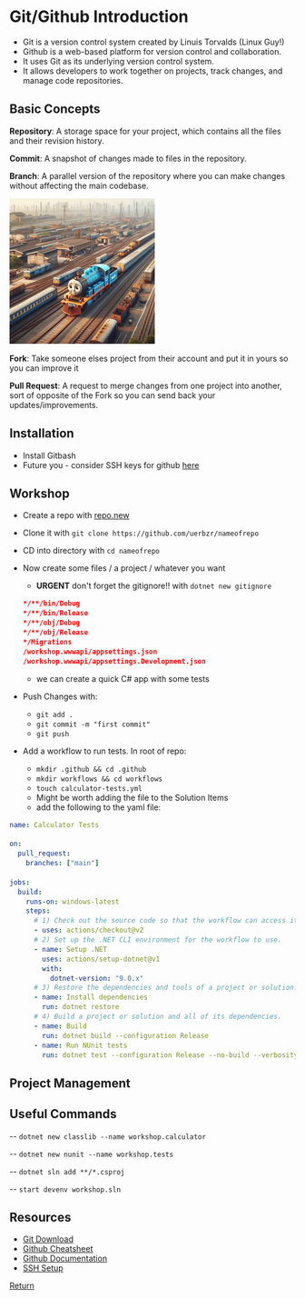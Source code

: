 # Git/Github Introduction

- Git is a version control system created by Linuis Torvalds (Linux Guy!)
- Github is a web-based platform for version control and collaboration.
- It uses Git as its underlying version control system.
- It allows developers to work together on projects, track changes, and manage code repositories.

## Basic Concepts

**Repository**: A storage space for your project, which contains all the files and their revision history.

**Commit**: A snapshot of changes made to files in the repository.

**Branch**: A parallel version of the repository where you can make changes without
affecting the main codebase.

![Branch](branch.jpeg)

**Fork**: Take someone elses project from their account and put it in yours so you can improve it

**Pull Request**: A request to merge changes from one project into another, sort of opposite of the Fork so you can send back your updates/improvements.

## Installation

- Install Gitbash
- Future you - consider SSH keys for github [here](https://docs.github.com/en/authentication/connecting-to-github-with-ssh/generating-a-new-ssh-key-and-adding-it-to-the-ssh-agent)

## Workshop

- Create a repo with [repo.new](http://repo.new)
- Clone it with `git clone https://github.com/uerbzr/nameofrepo`
- CD into directory with `cd nameofrepo`
- Now create some files / a project / whatever you want

  - **URGENT** don't forget the gitignore!! with `dotnet new gitignore`

  ```json
  */**/bin/Debug
  */**/bin/Release
  */**/obj/Debug
  */**/obj/Release
  */Migrations
  /workshop.wwwapi/appsettings.json
  /workshop.wwwapi/appsettings.Development.json
  ```

  - we can create a quick C# app with some tests

- Push Changes with:

  - `git add .`
  - `git commit -m "first commit"`
  - `git push`

- Add a workflow to run tests. In root of repo:
  - `mkdir .github && cd .github`
  - `mkdir workflows && cd workflows`
  - `touch calculator-tests.yml`
  - Might be worth adding the file to the Solution Items
  - add the following to the yaml file:

```yaml
name: Calculator Tests

on:
  pull_request:
    branches: ["main"]

jobs:
  build:
    runs-on: windows-latest
    steps:
      # 1) Check out the source code so that the workflow can access it.
      - uses: actions/checkout@v2
      # 2) Set up the .NET CLI environment for the workflow to use.
      - name: Setup .NET
        uses: actions/setup-dotnet@v1
        with:
          dotnet-version: "9.0.x"
      # 3) Restore the dependencies and tools of a project or solution.
      - name: Install dependencies
        run: dotnet restore
      # 4) Build a project or solution and all of its dependencies.
      - name: Build
        run: dotnet build --configuration Release
      - name: Run NUnit tests
        run: dotnet test --configuration Release --no-build --verbosity normal --filter "Name=CoreTests"
```

## Project Management

## Useful Commands

-- `dotnet new classlib --name workshop.calculator`

-- `dotnet new nunit --name workshop.tests`

-- `dotnet sln add **/*.csproj `

-- `start devenv workshop.sln`

## Resources

- [Git Download](https://git-scm.com/downloads/win)
- [Github Cheatsheet](https://education.github.com/git-cheat-sheet-education.pdf)
- [Github Documentation](https://docs.github.com/)
- [SSH Setup](https://docs.github.com/en/authentication/connecting-to-github-with-ssh/generating-a-new-ssh-key-and-adding-it-to-the-ssh-agent)

[Return](https://github.com/uerbzr/course-devops)
